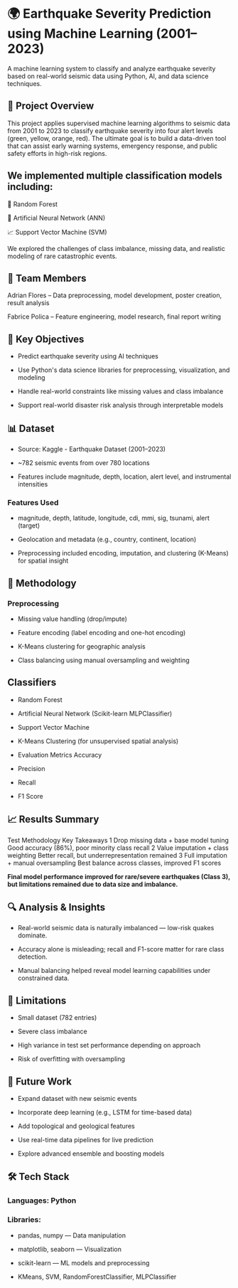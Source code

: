 # 🌍 Earthquake Severity Prediction using Machine Learning (2001–2023)
A machine learning system to classify and analyze earthquake severity based on real-world seismic data using Python, AI, and data science techniques.

## 📌 Project Overview
This project applies supervised machine learning algorithms to seismic data from 2001 to 2023 to classify earthquake severity into four alert levels (green, yellow, orange, red). The ultimate goal is to build a data-driven tool that can assist early warning systems, emergency response, and public safety efforts in high-risk regions.

## We implemented multiple classification models including:

🌲 Random Forest

🤖 Artificial Neural Network (ANN)

📈 Support Vector Machine (SVM)

We explored the challenges of class imbalance, missing data, and realistic modeling of rare catastrophic events.

## 👥 Team Members

Adrian Flores – Data preprocessing, model development, poster creation, result analysis

Fabrice Polica – Feature engineering, model research, final report writing

## 🧠 Key Objectives
* Predict earthquake severity using AI techniques

* Use Python's data science libraries for preprocessing, visualization, and modeling

* Handle real-world constraints like missing values and class imbalance

* Support real-world disaster risk analysis through interpretable models

## 📊 Dataset
* Source: Kaggle - Earthquake Dataset (2001–2023)

* ~782 seismic events from over 780 locations

* Features include magnitude, depth, location, alert level, and instrumental intensities

### Features Used
* magnitude, depth, latitude, longitude, cdi, mmi, sig, tsunami, alert (target)

* Geolocation and metadata (e.g., country, continent, location)

* Preprocessing included encoding, imputation, and clustering (K-Means) for spatial insight

## 🧪 Methodology
### Preprocessing
* Missing value handling (drop/impute)

* Feature encoding (label encoding and one-hot encoding)

* K-Means clustering for geographic analysis

* Class balancing using manual oversampling and weighting

## Classifiers
* Random Forest

* Artificial Neural Network (Scikit-learn MLPClassifier)

* Support Vector Machine

* K-Means Clustering (for unsupervised spatial analysis)

* Evaluation Metrics
Accuracy

* Precision

* Recall

* F1 Score

## 📈 Results Summary
Test	Methodology	Key Takeaways
1	Drop missing data + base model tuning	Good accuracy (86%), poor minority class recall
2	Value imputation + class weighting	Better recall, but underrepresentation remained
3	Full imputation + manual oversampling	Best balance across classes, improved F1 scores

**Final model performance improved for rare/severe earthquakes (Class 3), but limitations remained due to data size and imbalance.**

## 🔍 Analysis & Insights
* Real-world seismic data is naturally imbalanced — low-risk quakes dominate.

* Accuracy alone is misleading; recall and F1-score matter for rare class detection.

* Manual balancing helped reveal model learning capabilities under constrained data.

## 🚧 Limitations
* Small dataset (782 entries)

* Severe class imbalance

* High variance in test set performance depending on approach

* Risk of overfitting with oversampling

## 🔮 Future Work
* Expand dataset with new seismic events

* Incorporate deep learning (e.g., LSTM for time-based data)

* Add topological and geological features

* Use real-time data pipelines for live prediction

* Explore advanced ensemble and boosting models

## 🛠️ Tech Stack
### Languages: Python

### Libraries:

* pandas, numpy — Data manipulation

* matplotlib, seaborn — Visualization

* scikit-learn — ML models and preprocessing

* KMeans, SVM, RandomForestClassifier, MLPClassifier
